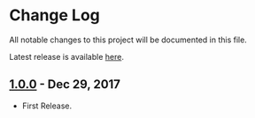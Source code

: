 # Change Log

All notable changes to this project will be documented in this file.

Latest release is available [here](https://github.com/hemangshah/Zingle/releases/latest).

## [1.0.0](https://github.com/hemangshah/Zingle/releases/tag/1.0) - Dec 29, 2017
- First Release.
